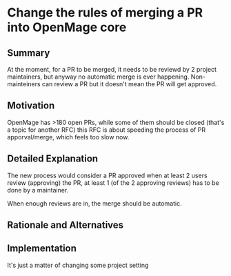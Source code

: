 # Change the rules of merging a PR into OpenMage core

## Summary

At the moment, for a PR to be merged, it needs to be reviewd by 2 project maintainers, but anyway no automatic merge is ever happening. Non-mainteiners can review a PR but it doesn't mean the PR will get approved.

## Motivation

OpenMage has >180 open PRs, while some of them should be closed (that's a topic for another RFC) this RFC is about speeding the process of PR apporval/merge, which feels too slow now.

## Detailed Explanation

The new process would consider a PR approved when at least 2 users review (approving) the PR, at least 1 (of the 2 approving reviews) has to be done by a maintainer.

When enough reviews are in, the merge should be automatic.

## Rationale and Alternatives



## Implementation

It's just a matter of changing some project setting
